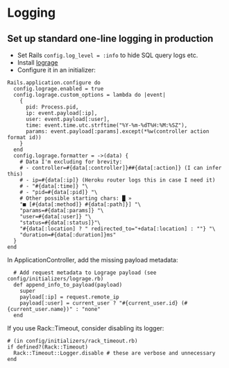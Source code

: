 # Logging

## Set up standard one-line logging in production

- Set Rails `config.log_level = :info` to hide SQL query logs etc.
- Install [lograge](https://github.com/roidrage/lograge)
- Configure it in an initializer:

```
Rails.application.configure do
  config.lograge.enabled = true
  config.lograge.custom_options = lambda do |event|
    {
      pid: Process.pid,
      ip: event.payload[:ip],
      user: event.payload[:user],
      time: event.time.utc.strftime("%Y-%m-%dT%H:%M:%SZ"),
      params: event.payload[:params].except(*%w(controller action format id))
    }
  end
  config.lograge.formatter = ->(data) {
    # Data I'm excluding for brevity:
    # - controller=#{data[:controller]}##{data[:action]} (I can infer this)
    # - ip=#{data[:ip]} (Heroku router logs this in case I need it)
    # - "#{data[:time]} "\
    # - "pid=#{data[:pid]} "\
    # Other possible starting chars: █ »
    "■ [#{data[:method]} #{data[:path]}] "\
    "params=#{data[:params]} "\
    "user=#{data[:user]} "\
    "status=#{data[:status]}"\
    "#{data[:location] ? " redirected_to="+data[:location] : ""} "\
    "duration=#{data[:duration]}ms"
  }
end
```

In ApplicationController, add the missing payload metadata:

```
  # Add request metadata to Lograge payload (see config/initializers/lograge.rb)
  def append_info_to_payload(payload)
    super
    payload[:ip] = request.remote_ip
    payload[:user] = current_user ? "#{current_user.id} (#{current_user.name})" : "none"
  end
```

If you use Rack::Timeout, consider disabling its logger:

```
# (in config/initializers/rack_timeout.rb)
if defined?(Rack::Timeout)
  Rack::Timeout::Logger.disable # these are verbose and unnecessary
end
```

